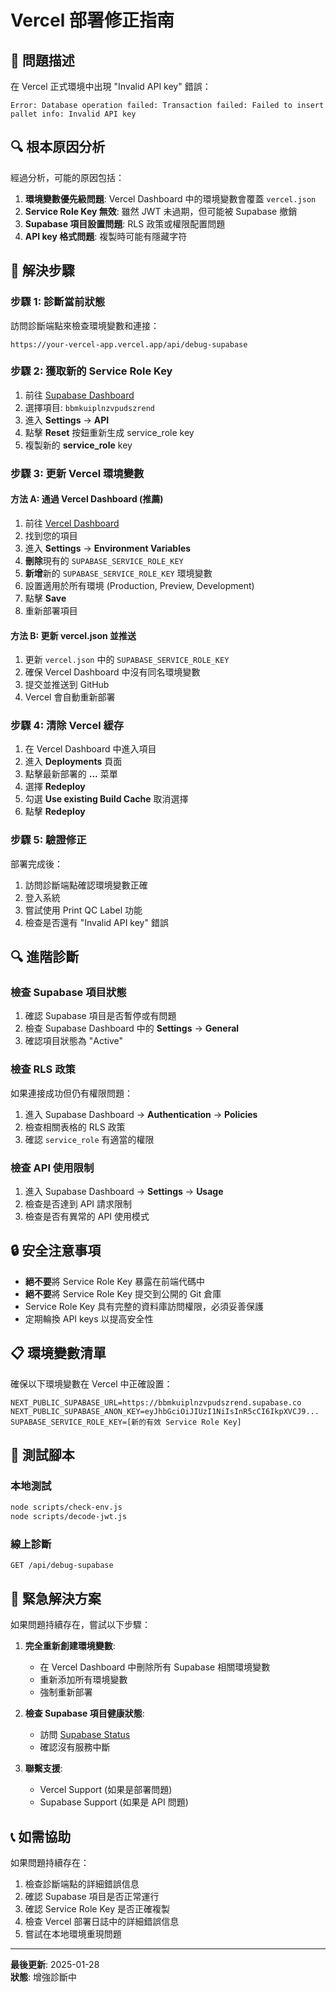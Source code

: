 # Vercel 部署修正指南

## 🚨 問題描述

在 Vercel 正式環境中出現 "Invalid API key" 錯誤：

```
Error: Database operation failed: Transaction failed: Failed to insert pallet info: Invalid API key
```

## 🔍 根本原因分析

經過分析，可能的原因包括：

1. **環境變數優先級問題**: Vercel Dashboard 中的環境變數會覆蓋 `vercel.json`
2. **Service Role Key 無效**: 雖然 JWT 未過期，但可能被 Supabase 撤銷
3. **Supabase 項目設置問題**: RLS 政策或權限配置問題
4. **API key 格式問題**: 複製時可能有隱藏字符

## 🔧 解決步驟

### 步驟 1: 診斷當前狀態

訪問診斷端點來檢查環境變數和連接：
```
https://your-vercel-app.vercel.app/api/debug-supabase
```

### 步驟 2: 獲取新的 Service Role Key

1. 前往 [Supabase Dashboard](https://supabase.com/dashboard)
2. 選擇項目: `bbmkuiplnzvpudszrend`
3. 進入 **Settings** → **API**
4. 點擊 **Reset** 按鈕重新生成 service_role key
5. 複製新的 **service_role** key

### 步驟 3: 更新 Vercel 環境變數

#### 方法 A: 通過 Vercel Dashboard (推薦)

1. 前往 [Vercel Dashboard](https://vercel.com/dashboard)
2. 找到您的項目
3. 進入 **Settings** → **Environment Variables**
4. **刪除**現有的 `SUPABASE_SERVICE_ROLE_KEY`
5. **新增**新的 `SUPABASE_SERVICE_ROLE_KEY` 環境變數
6. 設置適用於所有環境 (Production, Preview, Development)
7. 點擊 **Save**
8. 重新部署項目

#### 方法 B: 更新 vercel.json 並推送

1. 更新 `vercel.json` 中的 `SUPABASE_SERVICE_ROLE_KEY`
2. 確保 Vercel Dashboard 中沒有同名環境變數
3. 提交並推送到 GitHub
4. Vercel 會自動重新部署

### 步驟 4: 清除 Vercel 緩存

1. 在 Vercel Dashboard 中進入項目
2. 進入 **Deployments** 頁面
3. 點擊最新部署的 **...** 菜單
4. 選擇 **Redeploy**
5. 勾選 **Use existing Build Cache** 取消選擇
6. 點擊 **Redeploy**

### 步驟 5: 驗證修正

部署完成後：

1. 訪問診斷端點確認環境變數正確
2. 登入系統
3. 嘗試使用 Print QC Label 功能
4. 檢查是否還有 "Invalid API key" 錯誤

## 🔍 進階診斷

### 檢查 Supabase 項目狀態

1. 確認 Supabase 項目是否暫停或有問題
2. 檢查 Supabase Dashboard 中的 **Settings** → **General**
3. 確認項目狀態為 "Active"

### 檢查 RLS 政策

如果連接成功但仍有權限問題：

1. 進入 Supabase Dashboard → **Authentication** → **Policies**
2. 檢查相關表格的 RLS 政策
3. 確認 `service_role` 有適當的權限

### 檢查 API 使用限制

1. 進入 Supabase Dashboard → **Settings** → **Usage**
2. 檢查是否達到 API 請求限制
3. 檢查是否有異常的 API 使用模式

## 🔒 安全注意事項

- **絕不要**將 Service Role Key 暴露在前端代碼中
- **絕不要**將 Service Role Key 提交到公開的 Git 倉庫
- Service Role Key 具有完整的資料庫訪問權限，必須妥善保護
- 定期輪換 API keys 以提高安全性

## 📋 環境變數清單

確保以下環境變數在 Vercel 中正確設置：

```
NEXT_PUBLIC_SUPABASE_URL=https://bbmkuiplnzvpudszrend.supabase.co
NEXT_PUBLIC_SUPABASE_ANON_KEY=eyJhbGciOiJIUzI1NiIsInR5cCI6IkpXVCJ9...
SUPABASE_SERVICE_ROLE_KEY=[新的有效 Service Role Key]
```

## 🧪 測試腳本

### 本地測試
```bash
node scripts/check-env.js
node scripts/decode-jwt.js
```

### 線上診斷
```
GET /api/debug-supabase
```

## 🚨 緊急解決方案

如果問題持續存在，嘗試以下步驟：

1. **完全重新創建環境變數**:
   - 在 Vercel Dashboard 中刪除所有 Supabase 相關環境變數
   - 重新添加所有環境變數
   - 強制重新部署

2. **檢查 Supabase 項目健康狀態**:
   - 訪問 [Supabase Status](https://status.supabase.com/)
   - 確認沒有服務中斷

3. **聯繫支援**:
   - Vercel Support (如果是部署問題)
   - Supabase Support (如果是 API 問題)

## 📞 如需協助

如果問題持續存在：

1. 檢查診斷端點的詳細錯誤信息
2. 確認 Supabase 項目是否正常運行
3. 確認 Service Role Key 是否正確複製
4. 檢查 Vercel 部署日誌中的詳細錯誤信息
5. 嘗試在本地環境重現問題

---

**最後更新**: 2025-01-28  
**狀態**: 增強診斷中 